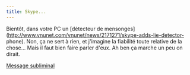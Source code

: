 ```yaml
---
title: Skype...
---
```


Bientôt, dans votre PC un [détecteur de
mensonges](http://www.vnunet.com/vnunet/news/2171271/skype-adds-lie-detector-
phone). Non, ça ne sert à rien, et j'imagine la fiabilité toute relative de la
chose... Mais il faut bien faire parler d'eux. Ah ben ça marche un peu on
dirait.

[Message subliminal](http://openwengo.org/)

